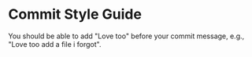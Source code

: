 # Commit Style Guide

You should be able to add "Love too" before your commit message, e.g., "Love too add a file i forgot".